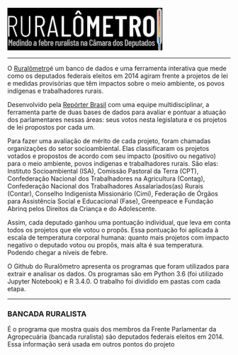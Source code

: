 [![Ruralômetro](doc/ruralometro.png)](https://ruralometro.reporterbrasil.org.br)

----

O [Ruralômetro](https://ruralometro.reporterbrasil.org.br/)é um banco de dados e uma ferramenta interativa que mede como os deputados federais eleitos em 2014 agiram frente a projetos de lei e medidas provisórias que têm impactos sobre o meio ambiente, os povos indígenas e trabalhadores rurais.

Desenvolvido pela [Repórter Brasil](http://reporterbrasil.org.br/) com uma equipe multidisciplinar, a ferramenta parte de duas bases de dados para avaliar e pontuar a atuação dos parlamentares nessas áreas: seus votos nesta legislatura e os projetos de lei propostos por cada um.

Para fazer uma avaliação de mérito de cada projeto, foram chamadas organizações do setor socioambiental. Elas classificaram os projetos votados e propostos de acordo com seu impacto (positivo ou negativo) para o meio ambiente, povos indígenas e trabalhadores rurais. São elas: Instituto Socioambiental (ISA), Comissão Pastoral da Terra (CPT), Confederação Nacional dos Trabalhadores na Agricultura (Contag), Confederação Nacional dos Trabalhadores Assalariados(as) Rurais (Contar), Conselho Indigenista Missionário (Cimi), Federação de Órgãos para Assistência Social e Educacional (Fase), Greenpeace e Fundação Abrinq pelos Direitos da Criança e do Adolescente.

Assim, cada deputado ganhou uma pontuação individual, que leva em conta todos os projetos que ele votou o propôs. Essa pontuação foi aplicada à escala de temperatura corporal humana: quanto mais projetos com impacto negativo o deputado votou ou propôs, mais alta é sua temperatura. Podendo chegar a níveis de febre.

O Github do Ruralômetro apresenta os programas que foram utilizados para extrair e analisar os dados. Os programas são em Python 3.6 (foi utilizado Jupyter Notebook) e R 3.4.0. O trabalho foi dividido em pastas com cada etapa.

----

### BANCADA RURALISTA
É o programa que mostra quais dos membros da Frente Parlamentar da Agropecuária (bancada ruralista) são deputados federais eleitos em 2014. Essa informação será usada em outros pontos do projeto

